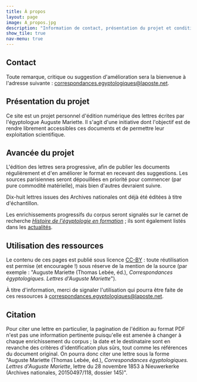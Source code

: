```yaml
---
title: À propos
layout: page
image: A_propos.jpg
description: "Information de contact, présentation du projet et conditions de réutilisation."
show_tile: true
nav-menu: true
---
```


<h2>Contact</h2>

<p>Toute remarque, critique ou suggestion d'amélioration sera la bienvenue à l'adresse suivante : <a href="mailto:correspondances.egyptologiques@laposte.net">correspondances.egyptologiques@laposte.net</a>.</p>

<h2>Présentation du projet</h2>

<p>Ce site est un projet personnel d'édition numérique des lettres écrites par l'égyptologue Auguste Mariette. Il s'agit d'une initiative dont l'objectif est de rendre librement accessibles ces documents et de permettre leur exploitation scientifique.</p>

<h2>Avancée du projet</h2>

<p>L'édition des lettres sera progressive, afin de publier les documents régulièrement et d'en améliorer le format en recevant des suggestions. Les sources parisiennes seront dépouillées en priorité pour commencer (par pure commodité matérielle), mais bien d'autres devraient suivre.</p>
<p>Dix-huit lettres issues des Archives nationales ont déjà été éditées à titre d'échantillon.</p>
<p>Les enrichissements progressifs du corpus seront signalés sur le carnet de recherche <i><a href="https://hef.hypotheses.org/">Histoire de l'égyptologie en formation</a></i> ; ils sont également listés dans les <a href="https://thlebee.github.io/CoEg_test/website/News">actualités</a>.</p>

<h2>Utilisation des ressources</h2>

<p>Le contenu de ces pages est publié sous licence <a href="https://creativecommons.org/licenses/by/4.0/">CC-BY</a> : toute réutilisation est permise (et encouragée !) sous réserve de la mention de la source (par exemple : "Auguste Mariette (Thomas Lebée, éd.), <i>Correspondances égyptologiques. Lettres d'Auguste Mariette</i>").</p>
<p>À titre d'information, merci de signaler l'utilisation qui pourra être faite de ces ressources à <a href="mailto:correspondances.egyptologiques@laposte.net">correspondances.egyptologiques@laposte.net</a>.</p>

<h2>Citation</h2>

<p>Pour citer une lettre en particulier, la pagination de l'édition au format PDF n'est pas une information pertinente puisqu'elle est amenée à changer à chaque enrichissement du corpus ; la date et le destinataire sont en revanche des critères d'identification plus sûrs, tout comme les références du document original. On pourra donc citer une lettre sous la forme "Auguste Mariette (Thomas Lebée, éd.), <i>Correspondances égyptologiques. Lettres d'Auguste Mariette</i>, lettre du 28 novembre 1853 à Nieuwerkerke (Archives nationales, 20150497/118, dossier 145)".</p>
